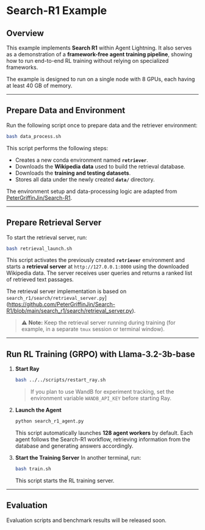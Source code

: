 # Search-R1 Example

## Overview


This example implements **Search R1** within Agent Lightning. It also serves as a demonstration of a **framework-free agent training pipeline**, showing how to run end-to-end RL training without relying on specialized frameworks.

The example is designed to run on a single node with 8 GPUs, each having at least 40 GB of memory.

---

## Prepare Data and Environment

Run the following script once to prepare data and the retriever environment:

```bash
bash data_process.sh
```

This script performs the following steps:

* Creates a new conda environment named **`retriever`**.
* Downloads the **Wikipedia data** used to build the retrieval database.
* Downloads the **training and testing datasets**.
* Stores all data under the newly created **`data/`** directory.

The environment setup and data-processing logic are adapted from [PeterGriffinJin/Search-R1](https://github.com/PeterGriffinJin/Search-R1).

---

## Prepare Retrieval Server

To start the retrieval server, run:

```bash
bash retrieval_launch.sh
```

This script activates the previously created **`retriever`** environment and starts a **retrieval server** at `http://127.0.0.1:8000` using the downloaded Wikipedia data. The server receives user queries and returns a ranked list of retrieved text passages.

The retrieval server implementation is based on `search_r1/search/retrieval_server.py`](https://github.com/PeterGriffinJin/Search-R1/blob/main/search_r1/search/retrieval_server.py).

> ⚠️ **Note:** Keep the retrieval server running during training (for example, in a separate `tmux` session or terminal window).

---

## Run RL Training (GRPO) with Llama-3.2-3b-base

1. **Start Ray**

   ```bash
   bash ../../scripts/restart_ray.sh
   ```

   > If you plan to use WandB for experiment tracking, set the environment variable
   > `WANDB_API_KEY` before starting Ray.

2. **Launch the Agent**

   ```bash
   python search_r1_agent.py
   ```

   This script automatically launches **128 agent workers** by default. Each agent follows the Search-R1 workflow, retrieving information from the database and generating answers accordingly.


3. **Start the Training Server**
   In another terminal, run:

   ```bash
   bash train.sh
   ```

   This script starts the RL training server.

---

## Evaluation

Evaluation scripts and benchmark results will be released soon.
